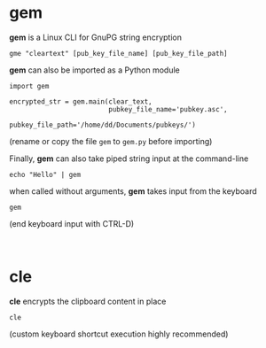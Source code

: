 # gem

**gem** is a Linux CLI for GnuPG string encryption
    
    gme "cleartext" [pub_key_file_name] [pub_key_file_path]
    
**gem** can also be imported as a Python module

    import gem
    
    encrypted_str = gem.main(clear_text, 
                             pubkey_file_name='pubkey.asc', 
                             pubkey_file_path='/home/dd/Documents/pubkeys/')
   (rename or copy the file `gem` to `gem.py` before importing)


Finally, **gem** can also take piped string input at the command-line

    echo "Hello" | gem
    
when called without arguments, **gem** takes input from the keyboard

    gem
    
(end keyboard input with CTRL-D)

<br>

# cle

**cle** encrypts the clipboard content in place

    cle
    
(custom keyboard shortcut execution highly recommended)

